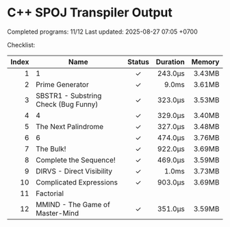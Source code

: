 # C++ SPOJ Transpiler Output

Completed programs: 11/12
Last updated: 2025-08-27 07:05 +0700

Checklist:

| Index | Name | Status | Duration | Memory |
|------:|------|:------:|---------:|-------:|
| 1 | 1 | ✓ | 243.0µs | 3.43MB |
| 2 | Prime Generator | ✓ | 9.0ms | 3.61MB |
| 3 | SBSTR1 - Substring Check (Bug Funny) | ✓ | 323.0µs | 3.53MB |
| 4 | 4 | ✓ | 329.0µs | 3.40MB |
| 5 | The Next Palindrome | ✓ | 327.0µs | 3.48MB |
| 6 | 6 | ✓ | 474.0µs | 3.76MB |
| 7 | The Bulk! | ✓ | 922.0µs | 3.69MB |
| 8 | Complete the Sequence! | ✓ | 469.0µs | 3.59MB |
| 9 | DIRVS - Direct Visibility | ✓ | 1.0ms | 3.73MB |
| 10 | Complicated Expressions | ✓ | 903.0µs | 3.69MB |
| 11 | Factorial |   |  |  |
| 12 | MMIND - The Game of Master-Mind | ✓ | 351.0µs | 3.59MB |
